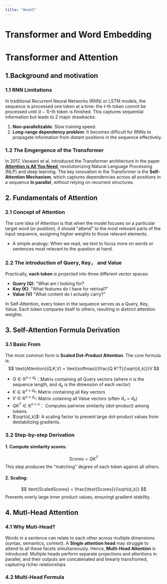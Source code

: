 ```yaml
---
title: "Week5"
---
```


# Transformer and Word Embedding

# Transformer and Attention

## 1.Background and motivation

### 1.1 RNN Limitations
In traditional Recurrent Neural Networks (RNN) or LSTM models, the sequence is processed one token at a time: the $t$-th token connot be processed until $(t-1)$-th token is finished. This captures sequential information but leads to 2 major drawbacks:
1. **Non-parallelizable**: Slow training speed.
2. **Long-range dependency problem**: It becomes difficult for RNNs to propagate information from distant positions in the sequence effectively.

### 1.2 The Emgergence of the Transformer
In 2017, Vaswani et al. introduced the Transformer architecture in the paper [**Attention is All You Need**](https://arxiv.org/abs/1706.03762), revolutionizing Natural Language Processing (NLP) and deep learning. The key innovation in the Transformer is the **Self-Attention Mechanism**, which captures dependencies across all positions in a sequence **In parallel**, without relying on recurrent structures.


## 2. Fundamentals of Attention
### 2.1 Concept of Attention
The core idea of Attention is that when the model focuses on a particular target word (or position), it should "attend" to the most relevant parts of the input sequence, assigning higher weights to those relevant elements.
- A simple analogy: When we read, we tent to focus more on words or sentences most relevant to the question at hand.

### 2.2 The introduction of Query, Key， and Value
Practically, **each token** is projected into three different vector spaces:
- **Query (Q)**: "What am I looking for?
- **Key (K)**: "What features do I have for retrival?"
- **Value (V)** "What content do I actually carry?"

In Self-Attention, every token in the sequence serves as a Query, Key, Value. Each token compares itself to others, resulting in distinct attention weights.

## 3. Self-Attention Formula Derivation
### 3.1 Basic From
The most common form is **Scaled Dot-Product Attention**. The core formula is:
$$
\text{Attention}(Q,K,V) = \text{softmax}(\frac{Q K^T}{\sqrt{d_k}})V
$$

- $Q\in \mathbb{R}^{n \times d_k}$：Matrix containing all Query vectors (where $n$ is the sequence length, and $d_k$ is the dimension of each vector)
- $K \in \mathbb{R}^{n \times d_k}$: Matrix containing all Key vectors 
- $V \in \mathbb{R}^{n \times d_v}$: Matrix cotaining all Value vectors (often $d_v$ = $d_k$)
- $QK^T \in \mathbb{R} ^{n \times n}$： Computes pairwise similarity (dot-product) among tokens.
- $\sqrt{d_k}$: A scaling factor to prevent large dot-product values from destabilizing gradients.


### 3.2 Step-by-step Derivation

#### 1. **Compute similarity scores**:
$$
\text{Scores} = QK^T
$$
This step produces the "matching" degree of each token against all others.

#### 2. **Scaling**:
$$
\text{ScaledScores} = \frac{\text{Scores}}{\sqrt{d_k}}
$$
Prevents overly large inner product values, ensuringt gradient stability.

####


## 4. Mutl-Head Attention
### 4.1 Why Muti-Head?
Words in a sentence can relate to each other across multiple dimensions (syntax, semantics, context). A **Single attention head** may struggle to attend to all these facets simultaneously. Hence, **Multi-Head Attention** is introduced. Multiple heads perform separate projections and attentions in parallel, and their outputs are concatenated and linearly transfromed, capturing richer relationships.

### 4.2 Multi-Head Formula
